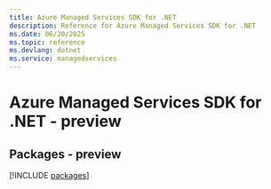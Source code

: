 ```yaml
---
title: Azure Managed Services SDK for .NET
description: Reference for Azure Managed Services SDK for .NET
ms.date: 06/20/2025
ms.topic: reference
ms.devlang: dotnet
ms.service: managedservices
---
```

# Azure Managed Services SDK for .NET - preview
## Packages - preview
[!INCLUDE [packages](managed-services-index.md)]